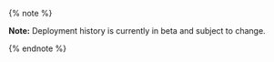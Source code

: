 {% note %}

**Note:** Deployment history is currently in beta and subject to change.

{% endnote %}
